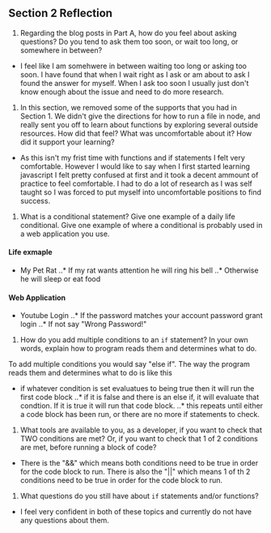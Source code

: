 ## Section 2 Reflection

1. Regarding the blog posts in Part A, how do you feel about asking questions? Do you tend to ask them too soon, or wait too long, or somewhere in between?

- I feel like I am somehwere in between waiting too long or asking too soon. I have found that when I wait right as I ask or am about to ask I found the answer for myself. When I ask too soon I usually just don't know enough about the issue and need to do more research. 

1. In this section, we removed some of the supports that you had in Section 1. We didn't give the directions for how to run a file in node, and really sent you off to learn about functions by exploring several outside resources. How did that feel? What was uncomfortable about it? How did it support your learning?

- As this isn't my frist time with functions and if statements I felt very comfortable. However I would like to say when I first started learning javascript I felt pretty confused at first and it took a decent ammount of practice to feel comfortable. I had to do a lot of research as I was self taught so I was forced to put myself into uncomfortable positions to find success. 

1. What is a conditional statement? Give one example of a daily life conditional. Give one example of where a conditional is probably used in a web application you use.

#### Life exmaple
+ My Pet Rat
..* If my rat wants attention he will ring his bell
..* Otherwise he will sleep or eat food

#### Web Application
+ Youtube Login
..* If the password matches your account password grant login
..* If not say "Wrong Password!"

1. How do you add multiple conditions to an `if` statement? In your own words, explain how to program reads them and determines what to do.

To add multiple conditions you would say "else if". The way the program reads them and determines what to do is like this

+ if whatever condition is set evaluatues to being true then it will run the first code block
..* if it is false and there is an else if, it will evaluate that condtion. If it is true it will run that code block. 
..* this repeats until either a code block has been run, or there are no more if statements to check. 

1. What tools are available to you, as a developer, if you want to check that TWO conditions are met? Or, if you want to check that 1 of 2 conditions are met, before running a block of code?

- There is the "&&" which means both conditions need to be true in order for the code block to run. There is also the "||" which means 1 of th 2 conditions need to be true in order for the code block to run. 

1. What questions do you still have about `if` statements and/or functions?

- I feel very confident in both of these topics and currently do not have any questions about them. 
